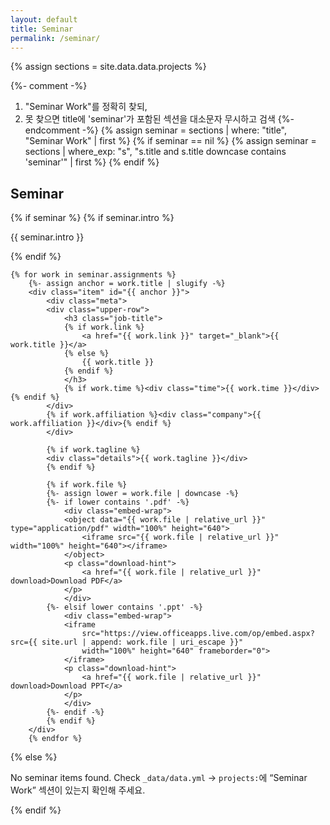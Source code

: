 ```yaml
---
layout: default
title: Seminar
permalink: /seminar/
---
```


{% assign sections = site.data.data.projects %}

{%- comment -%}
1) "Seminar Work"를 정확히 찾되,
2) 못 찾으면 title에 'seminar'가 포함된 섹션을 대소문자 무시하고 검색
{%- endcomment -%}
{% assign seminar = sections | where: "title", "Seminar Work" | first %}
{% if seminar == nil %}
  {% assign seminar = sections | where_exp: "s", "s.title and s.title downcase contains 'seminar'" | first %}
{% endif %}

<section class="section seminar-section">
  <h2 class="section-title">
    <span class="fa-stack fa-xs">
      <i class="fas fa-circle fa-stack-2x"></i>
      <i class="fas fa-chalkboard-teacher fa-stack-1x fa-inverse"></i>
    </span>
    Seminar
  </h2>

  {% if seminar %}
    {% if seminar.intro %}
      <div class="intro"><p>{{ seminar.intro }}</p></div>
    {% endif %}

    {% for work in seminar.assignments %}
        {%- assign anchor = work.title | slugify -%}
        <div class="item" id="{{ anchor }}">
            <div class="meta">
            <div class="upper-row">
                <h3 class="job-title">
                {% if work.link %}
                    <a href="{{ work.link }}" target="_blank">{{ work.title }}</a>
                {% else %}
                    {{ work.title }}
                {% endif %}
                </h3>
                {% if work.time %}<div class="time">{{ work.time }}</div>{% endif %}
            </div>
            {% if work.affiliation %}<div class="company">{{ work.affiliation }}</div>{% endif %}
            </div>

            {% if work.tagline %}
            <div class="details">{{ work.tagline }}</div>
            {% endif %}

            {% if work.file %}
            {%- assign lower = work.file | downcase -%}
            {%- if lower contains '.pdf' -%}
                <div class="embed-wrap">
                <object data="{{ work.file | relative_url }}" type="application/pdf" width="100%" height="640">
                    <iframe src="{{ work.file | relative_url }}" width="100%" height="640"></iframe>
                </object>
                <p class="download-hint">
                    <a href="{{ work.file | relative_url }}" download>Download PDF</a>
                </p>
                </div>
            {%- elsif lower contains '.ppt' -%}
                <div class="embed-wrap">
                <iframe
                    src="https://view.officeapps.live.com/op/embed.aspx?src={{ site.url | append: work.file | uri_escape }}"
                    width="100%" height="640" frameborder="0">
                </iframe>
                <p class="download-hint">
                    <a href="{{ work.file | relative_url }}" download>Download PPT</a>
                </p>
                </div>
            {%- endif -%}
            {% endif %}
        </div>
        {% endfor %}

  {% else %}
    <p>No seminar items found. Check <code>_data/data.yml</code> → <code>projects:</code>에 “Seminar Work” 섹션이 있는지 확인해 주세요.</p>
  {% endif %}
</section>
